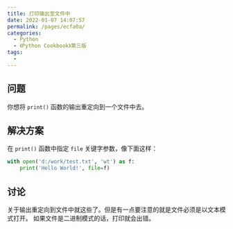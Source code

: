 ```yaml
---
title: 打印输出至文件中
date: 2022-01-07 14:07:57
permalink: /pages/ecfa0a/
categories:
  - Python
  - 《Python Cookbook》第三版
tags:
  -
---
```


## 问题

你想将 `print()` 函数的输出重定向到一个文件中去。

## 解决方案

在 `print()` 函数中指定 `file` 关键字参数，像下面这样：

```python
with open('d:/work/test.txt', 'wt') as f:
    print('Hello World!', file=f)
```

## 讨论

关于输出重定向到文件中就这些了。但是有一点要注意的就是文件必须是以文本模式打开。 如果文件是二进制模式的话，打印就会出错。